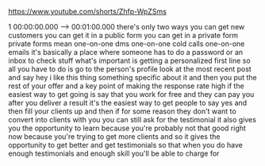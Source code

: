 https://www.youtube.com/shorts/Zhfp-WpZSms

1 00:00:00.000 --\> 00:01:00.000 there's only two ways you can get new
customers you can get it in a public form you can get in a private form
private forms mean one-on-one dms one-on-one cold calls one-on-one
emails it's basically a place where someone has to do a password or an
inbox to check stuff what's important is getting a personalized first
line so all you have to do is go to the person's profile look at the
most recent post and say hey i like this thing something specific about
it and then you put the rest of your offer and a key point of making the
response rate high if the easiest way to get going is say that you work
for free and they can pay you after you deliver a result it's the
easiest way to get people to say yes and then fill your clients up and
then if for some reason they don't want to convert into clients with you
you can still ask for the testimonial it also gives you the opportunity
to learn because you're probably not that good right now because you're
trying to get more clients and so it gives the opportunity to get better
and get testimonials so that when you do have enough testimonials and
enough skill you'll be able to charge for
